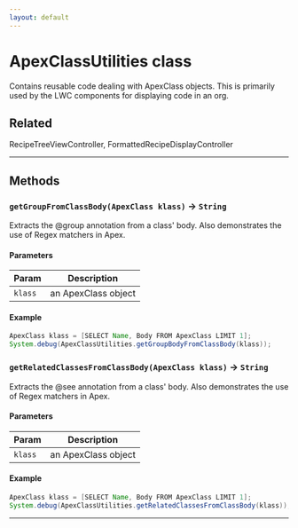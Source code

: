 ```yaml
---
layout: default
---
```

# ApexClassUtilities class

Contains reusable code dealing with ApexClass objects. This is primarily used by the LWC components for displaying code in an org.

## Related

RecipeTreeViewController, FormattedRecipeDisplayController

---
## Methods
### `getGroupFromClassBody(ApexClass klass)` → `String`

Extracts the @group annotation from a class' body. Also demonstrates the use of Regex matchers in Apex.

#### Parameters
|Param|Description|
|-----|-----------|
|`klass` |  an ApexClass object |

#### Example
```java
ApexClass klass = [SELECT Name, Body FROM ApexClass LIMIT 1];
System.debug(ApexClassUtilities.getGroupBodyFromClassBody(klass));
```

### `getRelatedClassesFromClassBody(ApexClass klass)` → `String`

Extracts the @see annotation from a class' body. Also demonstrates the use of Regex matchers in Apex.

#### Parameters
|Param|Description|
|-----|-----------|
|`klass` |  an ApexClass object |

#### Example
```java
ApexClass klass = [SELECT Name, Body FROM ApexClass LIMIT 1];
System.debug(ApexClassUtilities.getRelatedClassesFromClassBody(klass));
```

---
